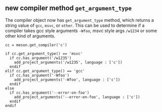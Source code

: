 ## new compiler method `get_argument_type`

The compiler object now has `get_argument_type` method, which returns a string
value of `gcc`, `msvc`, or `other`. This can be used to determine if a compiler
takes gcc style arguments `-Wfoo`, msvc style args `/w1234` or some other kind
of arguments.

```meson
cc = meson.get_compiler('c')

if cc.get_argument_type() == 'msvc'
  if cc.has_argument('/w1235')
    add_project_arguments('/w1235', language : ['c'])
  endif
elif cc.get_argument_type() == 'gcc'
  if cc.has_argument('-Wfoo')
    add_project_arguments('-Wfoo', language : ['c'])
  endif
else
  if cc.has_argument('--error-on-foo')
    add_project_arguments('--error-on-foo', language : ['c'])
  endif
endif
```
